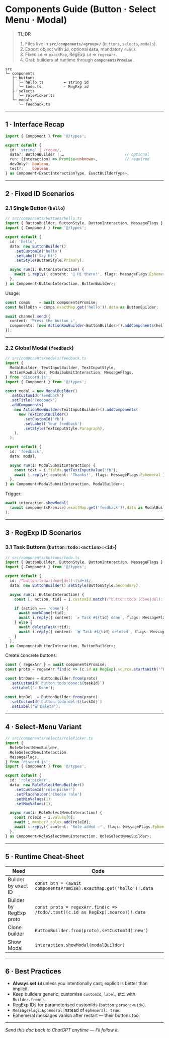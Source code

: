 # Components Guide (Button · Select Menu · Modal)

> **TL;DR**  
> 1. Files live in **`src/components/<group>/`** (`buttons`, `selects`, `modals`).  
> 2. Export object with **`id`**, optional **`data`**, mandatory **`run()`**.  
> 3. Fixed `id` ⇒ `exactMap`, RegExp `id` ⇒ `regexArr`.  
> 4. Grab builders at runtime through **`componentsPromise`**.

```
src
└─ components
   ├─ buttons
   │  ├─ hello.ts         ← string id
   │  └─ todo.ts          ← RegExp id
   ├─ selects
   │  └─ rolePicker.ts
   └─ modals
      └─ feedback.ts
```

---

## 1 · Interface Recap

```ts
import { Component } from '@/types';

export default {
  id: 'string' | /regex/,
  data?: ButtonBuilder | …                           // optional
  run: (interaction) => Promise<unknown>,            // required
  devOnly?: boolean,
  test?:    boolean,
} as Component<ExactInteractionType, ExactBuilderType>;
```

---

## 2 · Fixed ID Scenarios

### 2.1 Single Button (`hello`)

```ts
// src/components/buttons/hello.ts
import { ButtonBuilder, ButtonStyle, ButtonInteraction, MessageFlags } from 'discord.js';
import { Component } from '@/types';

export default {
  id: 'hello',
  data: new ButtonBuilder()
    .setCustomId('hello')
    .setLabel('Say Hi')
    .setStyle(ButtonStyle.Primary),

  async run(i: ButtonInteraction) {
    await i.reply({ content: '👋 Hi there!', flags: MessageFlags.Ephemeral });
  },
} as Component<ButtonInteraction, ButtonBuilder>;
```

Usage:

```ts
const comps    = await componentsPromise;
const helloBtn = comps.exactMap.get('hello')!.data as ButtonBuilder;

await channel.send({
  content: 'Press the button ↓',
  components: [new ActionRowBuilder<ButtonBuilder>().addComponents(helloBtn)],
});
```

---

### 2.2 Global Modal (`feedback`)

```ts
// src/components/modals/feedback.ts
import {
  ModalBuilder, TextInputBuilder, TextInputStyle,
  ActionRowBuilder, ModalSubmitInteraction, MessageFlags,
} from 'discord.js';
import { Component } from '@/types';

const modal = new ModalBuilder()
  .setCustomId('feedback')
  .setTitle('Feedback')
  .addComponents(
    new ActionRowBuilder<TextInputBuilder>().addComponents(
      new TextInputBuilder()
        .setCustomId('fb')
        .setLabel('Your feedback')
        .setStyle(TextInputStyle.Paragraph),
    ),
  );

export default {
  id: 'feedback',
  data: modal,

  async run(i: ModalSubmitInteraction) {
    const text = i.fields.getTextInputValue('fb');
    await i.reply({ content: 'Thanks!', flags: MessageFlags.Ephemeral });
  },
} as Component<ModalSubmitInteraction, ModalBuilder>;
```

Trigger:

```ts
await interaction.showModal(
  (await componentsPromise).exactMap.get('feedback')!.data as ModalBuilder,
);
```

---

## 3 · RegExp ID Scenarios

### 3.1 Task Buttons (`button:todo:<action>:<id>`)

```ts
// src/components/buttons/todo.ts
import { ButtonBuilder, ButtonStyle, ButtonInteraction, MessageFlags } from 'discord.js';
import { Component } from '@/types';

export default {
  id: /^button:todo:(done|del):(\d+)$/,
  data: new ButtonBuilder().setStyle(ButtonStyle.Secondary),

  async run(i: ButtonInteraction) {
    const [, action, tid] = i.customId.match(/^button:todo:(done|del):(\d+)$/)!;

    if (action === 'done') {
      await markDone(+tid);
      await i.reply({ content: `✔️ Task #${tid} done`, flags: MessageFlags.Ephemeral });
    } else {
      await deleteTask(+tid);
      await i.reply({ content: `🗑️ Task #${tid} deleted`, flags: MessageFlags.Ephemeral });
    }
  },
} as Component<ButtonInteraction, ButtonBuilder>;
```

Create concrete buttons:

```ts
const { regexArr } = await componentsPromise;
const proto = regexArr.find(c => (c.id as RegExp).source.startsWith('^button:todo'))!.data as ButtonBuilder;

const btnDone = ButtonBuilder.from(proto)
  .setCustomId(`button:todo:done:${taskId}`)
  .setLabel('✓ Done');

const btnDel  = ButtonBuilder.from(proto)
  .setCustomId(`button:todo:del:${taskId}`)
  .setLabel('🗑️ Delete');
```

---

## 4 · Select-Menu Variant

```ts
// src/components/selects/rolePicker.ts
import {
  RoleSelectMenuBuilder,
  RoleSelectMenuInteraction,
  MessageFlags,
} from 'discord.js';
import { Component } from '@/types';

export default {
  id: 'role:picker',
  data: new RoleSelectMenuBuilder()
    .setCustomId('role:picker')
    .setPlaceholder('Choose role')
    .setMinValues(1)
    .setMaxValues(1),

  async run(i: RoleSelectMenuInteraction) {
    const roleId = i.values[0];
    await i.member?.roles.add(roleId);
    await i.reply({ content: 'Role added ✅', flags: MessageFlags.Ephemeral });
  },
} as Component<RoleSelectMenuInteraction, RoleSelectMenuBuilder>;
```

---

## 5 · Runtime Cheat‑Sheet

| Need | Code |
|------|------|
| Builder by exact ID | `const btn = (await componentsPromise).exactMap.get('hello')!.data` |
| Builder by RegExp proto | `const proto = regexArr.find(c => /todo/.test((c.id as RegExp).source))!.data` |
| Clone builder | `ButtonBuilder.from(proto).setCustomId('new')` |
| Show Modal | `interaction.showModal(modalBuilder)` |

---

## 6 · Best Practices

* **Always set `id`** unless you intentionally cast; explicit is better than implicit.  
* Keep builders generic; customise `customId`, `label`, etc. with `Builder.from()`.  
* RegExp IDs for parameterised customIds (`button:person:<uid>`).  
* `MessageFlags.Ephemeral` instead of `ephemeral: true`.  
* Ephemeral messages vanish after restart — their buttons too.

---

*Send this doc back to ChatGPT anytime — I’ll follow it.*